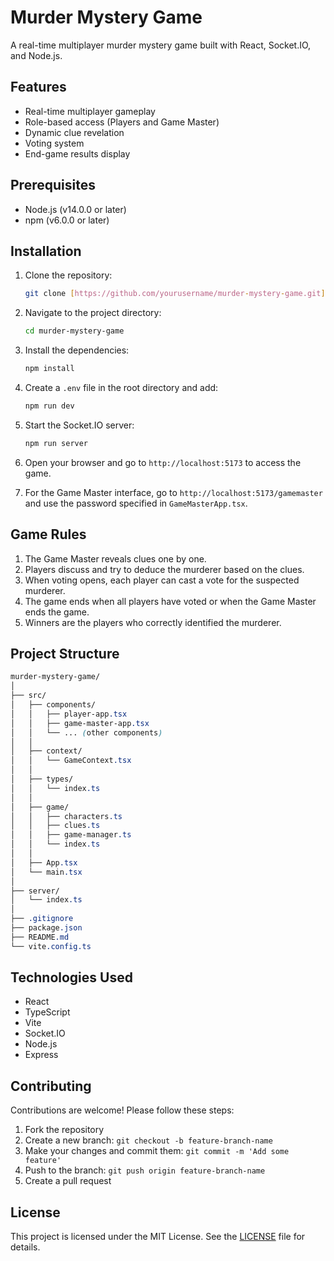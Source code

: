 # Murder Mystery Game

A real-time multiplayer murder mystery game built with React, Socket.IO, and Node.js.

## Features

- Real-time multiplayer gameplay
- Role-based access (Players and Game Master)
- Dynamic clue revelation
- Voting system
- End-game results display

## Prerequisites

- Node.js (v14.0.0 or later)
- npm (v6.0.0 or later)

## Installation

1. Clone the repository:

   ```bash
   git clone [https://github.com/yourusername/murder-mystery-game.git](https://github.com/yourusername/murder-mystery-game.git)

   ```

2. Navigate to the project directory:

   ```bash
   cd murder-mystery-game
   ```

3. Install the dependencies:

   ```bash
   npm install
   ```

4. Create a `.env` file in the root directory and add:

   ```bash
   npm run dev
   ```

5. Start the Socket.IO server:

   ```bash
   npm run server
   ```

6. Open your browser and go to `http://localhost:5173` to access the game.

7. For the Game Master interface, go to `http://localhost:5173/gamemaster` and use the password specified in `GameMasterApp.tsx`.

## Game Rules

1. The Game Master reveals clues one by one.
2. Players discuss and try to deduce the murderer based on the clues.
3. When voting opens, each player can cast a vote for the suspected murderer.
4. The game ends when all players have voted or when the Game Master ends the game.
5. Winners are the players who correctly identified the murderer.

## Project Structure

```css
murder-mystery-game/
│
├── src/
│   ├── components/
│   │   ├── player-app.tsx
│   │   ├── game-master-app.tsx
│   │   └── ... (other components)
│   │
│   ├── context/
│   │   └── GameContext.tsx
│   │
│   ├── types/
│   │   └── index.ts
│   │
│   ├── game/
│   │   ├── characters.ts
│   │   ├── clues.ts
│   │   ├── game-manager.ts
│   │   └── index.ts
│   │
│   ├── App.tsx
│   └── main.tsx
│
├── server/
│   └── index.ts
│
├── .gitignore
├── package.json
├── README.md
└── vite.config.ts
```

## Technologies Used

- React
- TypeScript
- Vite
- Socket.IO
- Node.js
- Express

## Contributing

Contributions are welcome! Please follow these steps:

1. Fork the repository
2. Create a new branch: `git checkout -b feature-branch-name`
3. Make your changes and commit them: `git commit -m 'Add some feature'`
4. Push to the branch: `git push origin feature-branch-name`
5. Create a pull request

## License

This project is licensed under the MIT License. See the [LICENSE](LICENSE) file for details.

